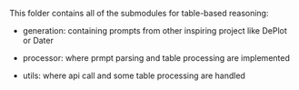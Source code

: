 This folder contains all of the submodules for table-based reasoning:  
* generation: containing prompts from other inspiring project like DePlot or Dater

* processor: where prmpt parsing and table processing are implemented

* utils: where api call and some table processing are handled
